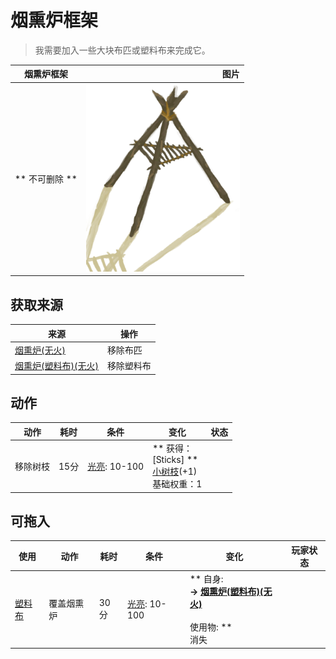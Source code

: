 # 烟熏炉框架  
> 我需要加入一些大块布匹或塑料布来完成它。  
  
  烟熏炉框架  |   图片   
 ----  |  ----:   
 ** 不可删除 **  |  <img decoding="async" src="Sprite/SmokerIncomplete.png" href="a.md" style="max-width:300px;max-height:300px;">   
  
## 获取来源  
来源  |  操作  
----  |  ----  
[烟熏炉(无火)](SmokerNoFire.md)  |  移除布匹  
[烟熏炉(塑料布)(无火)](SmokerNoFirePlastic.md)  |  移除塑料布  
## 动作  
动作  |  耗时  |  条件  |  变化  |  状态  
----  |  ----  |  ----  |  ----  |  ----  
移除树枝<br>  |  15分  |  [光亮](Light.md): 10-100  |  ** 获得： **<br>** [Sticks] **<br>  [小树枝](Sticks.md)(+1)<br>基础权重：1  |    
## 可拖入  
使用  |  动作  |  耗时  |  条件  |  变化  |  玩家状态  
----  |  ----  |  ----  |  ----  |  ----  |  ----  
[塑料布](PlasticSheet.md)  |  覆盖烟熏炉<br>  |  30分  |  [光亮](Light.md): 10-100  |  ** 自身: **<br>→ [烟熏炉(塑料布)(无火)](SmokerNoFirePlastic.md)<br><br>** 使用物: **<br>消失  |    


<script>document.title="烟熏炉框架 - 卡牌生存百科 Card Survival Wiki";</script>